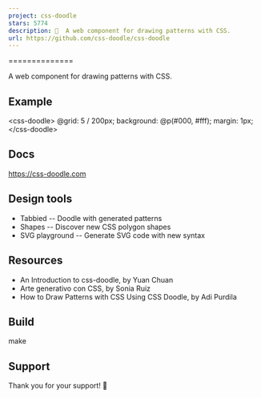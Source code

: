 ```yaml
---
project: css-doodle
stars: 5774
description: 🎨  A web component for drawing patterns with CSS.
url: https://github.com/css-doodle/css-doodle
---
```


<css-doodle />
==============

A web component for drawing patterns with CSS.

Example
-------

<css\-doodle\>
  @grid: 5 / 200px;
  background: @p(#000, #fff);
  margin: 1px;
</css\-doodle\>

Docs
----

https://css-doodle.com

Design tools
------------

-   Tabbied -- Doodle with generated patterns
-   Shapes -- Discover new CSS polygon shapes
-   SVG playground -- Generate SVG code with new syntax

Resources
---------

-   An Introduction to css-doodle, by Yuan Chuan
-   Arte generativo con CSS, by Sonia Ruiz
-   How to Draw Patterns with CSS Using CSS Doodle, by Adi Purdila

Build
-----

make

Support
-------

Thank you for your support! 🙏
